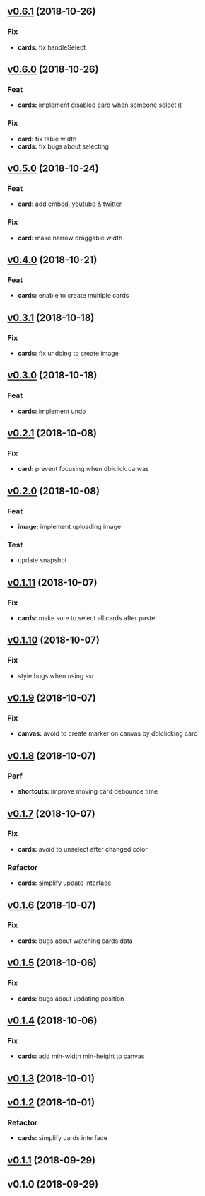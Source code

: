 
<a name="v0.6.1"></a>
## [v0.6.1](https://github.com/postalk/components/compare/v0.6.0...v0.6.1) (2018-10-26)

### Fix

* **cards:** fix handleSelect


<a name="v0.6.0"></a>
## [v0.6.0](https://github.com/postalk/components/compare/v0.5.0...v0.6.0) (2018-10-26)

### Feat

* **cards:** implement disabled card when someone select it

### Fix

* **card:** fix table width
* **cards:** fix bugs about selecting


<a name="v0.5.0"></a>
## [v0.5.0](https://github.com/postalk/components/compare/v0.4.0...v0.5.0) (2018-10-24)

### Feat

* **card:** add embed, youtube & twitter

### Fix

* **card:** make narrow draggable width


<a name="v0.4.0"></a>
## [v0.4.0](https://github.com/postalk/components/compare/v0.3.1...v0.4.0) (2018-10-21)

### Feat

* **cards:** enable to create multiple cards


<a name="v0.3.1"></a>
## [v0.3.1](https://github.com/postalk/components/compare/v0.3.0...v0.3.1) (2018-10-18)

### Fix

* **cards:** fix undoing to create image


<a name="v0.3.0"></a>
## [v0.3.0](https://github.com/postalk/components/compare/v0.2.1...v0.3.0) (2018-10-18)

### Feat

* **cards:** implement undo


<a name="v0.2.1"></a>
## [v0.2.1](https://github.com/postalk/components/compare/v0.2.0...v0.2.1) (2018-10-08)

### Fix

* **card:** prevent focusing when dblclick canvas


<a name="v0.2.0"></a>
## [v0.2.0](https://github.com/postalk/components/compare/v0.1.11...v0.2.0) (2018-10-08)

### Feat

* **image:** implement uploading image

### Test

* update snapshot


<a name="v0.1.11"></a>
## [v0.1.11](https://github.com/postalk/components/compare/v0.1.10...v0.1.11) (2018-10-07)

### Fix

* **cards:** make sure to select all cards after paste


<a name="v0.1.10"></a>
## [v0.1.10](https://github.com/postalk/components/compare/v0.1.9...v0.1.10) (2018-10-07)

### Fix

* style bugs when using ssr


<a name="v0.1.9"></a>
## [v0.1.9](https://github.com/postalk/components/compare/v0.1.8...v0.1.9) (2018-10-07)

### Fix

* **canvas:** avoid to create marker on canvas by dblclicking card


<a name="v0.1.8"></a>
## [v0.1.8](https://github.com/postalk/components/compare/v0.1.7...v0.1.8) (2018-10-07)

### Perf

* **shortcuts:** improve moving card debounce time


<a name="v0.1.7"></a>
## [v0.1.7](https://github.com/postalk/components/compare/v0.1.6...v0.1.7) (2018-10-07)

### Fix

* **cards:** avoid to unselect after changed color

### Refactor

* **cards:** simplify update interface


<a name="v0.1.6"></a>
## [v0.1.6](https://github.com/postalk/components/compare/v0.1.5...v0.1.6) (2018-10-07)

### Fix

* **cards:** bugs about watching cards data


<a name="v0.1.5"></a>
## [v0.1.5](https://github.com/postalk/components/compare/v0.1.4...v0.1.5) (2018-10-06)

### Fix

* **cards:** bugs about updating position


<a name="v0.1.4"></a>
## [v0.1.4](https://github.com/postalk/components/compare/v0.1.3...v0.1.4) (2018-10-06)

### Fix

* **cards:** add min-width min-height to canvas


<a name="v0.1.3"></a>
## [v0.1.3](https://github.com/postalk/components/compare/v0.1.2...v0.1.3) (2018-10-01)


<a name="v0.1.2"></a>
## [v0.1.2](https://github.com/postalk/components/compare/v0.1.1...v0.1.2) (2018-10-01)

### Refactor

* **cards:** simplify cards interface


<a name="v0.1.1"></a>
## [v0.1.1](https://github.com/postalk/components/compare/v0.1.0...v0.1.1) (2018-09-29)


<a name="v0.1.0"></a>
## v0.1.0 (2018-09-29)

